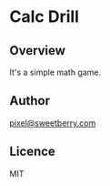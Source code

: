 # Calc Drill



## Overview
It's a simple math game.


## Author
pixel@sweetberry.com

## Licence
MIT
